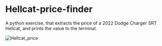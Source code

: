 # Hellcat-price-finder
A python exercise, that extracts the price of a 2022 Dodge Charger SRT Hellcat, and prints the value to the terminal.


![Hellcat_price](https://user-images.githubusercontent.com/97418619/152167699-b3d64126-2ab6-41b6-9b6a-3baffd858b21.gif)
